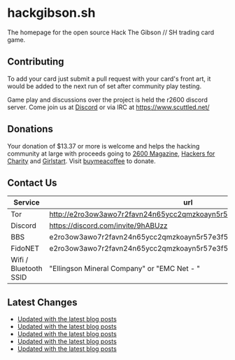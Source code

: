 # hackgibson.sh
The homepage for the open source Hack The Gibson // SH trading card game.


## Contributing

To add your card just submit a pull request with your card's front art, it would be added to the next run of set after community play testing.

Game play and discussions over the project is held the r2600 discord server. Come join us at [Discord](https://discord.com/invite/9hABUzz) or via IRC at https://www.scuttled.net/


## Donations

Your donation of $13.37 or more is welcome and helps the hacking community at large with proceeds going to [2600 Magazine](https://2600.com/), [Hackers for Charity](https://hackersforcharity.org) and [Girlstart](https://girlstart.org).  Visit [buymeacoffee](https://www.buymeacoffee.com/hackgibson.sh) to donate.


## Contact Us

Service | url
-|-
Tor | http://e2ro3ow3awo7r2favn24n65ycc2qmzkoayn5r57e3f56nvjwdcgg32ad.onion
Discord | https://discord.com/invite/9hABUzz
BBS | e2ro3ow3awo7r2favn24n65ycc2qmzkoayn5r57e3f56nvjwdcgg32ad.onion:23
FidoNET | e2ro3ow3awo7r2favn24n65ycc2qmzkoayn5r57e3f56nvjwdcgg32ad.onion:24554
Wifi / Bluetooth SSID | "Ellingson Mineral Company" or "EMC Net - <fidonet address>"

## Latest Changes
<!-- BLOG-POST-LIST:START -->
- [Updated with the latest blog posts](https://github.com/DFW2600/hackgibson.sh/commit/863da9b79fdeb0bbf7740a272a59b3b7d2fc4089)
- [Updated with the latest blog posts](https://github.com/DFW2600/hackgibson.sh/commit/136b771f68a8fc6cf94b2259a687ffb88495f37a)
- [Updated with the latest blog posts](https://github.com/DFW2600/hackgibson.sh/commit/3c03a3f6d4747336b359c428ad97ee995665a809)
- [Updated with the latest blog posts](https://github.com/DFW2600/hackgibson.sh/commit/e2905145c16bd7ce99b7795054ba30e8dcbbce34)
- [Updated with the latest blog posts](https://github.com/DFW2600/hackgibson.sh/commit/229b015094aa23e1779fb7a6c79d84a6ce525297)
<!-- BLOG-POST-LIST:END -->
